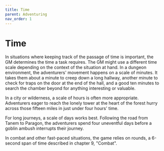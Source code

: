 ```yaml
---
title: Time
parent: Adventuring
nav_order: 1
---
```


# Time
In situations where keeping track of the passage of time is important, the GM determines the time a task requires. The GM might use a different time scale depending on the context of the situation at hand. In a dungeon environment, the adventurers' movement happens on a scale of minutes. It takes them about a minute to creep down a long hallway, another minute to check for traps on the door at the end of the hall, and a good ten minutes to search the chamber beyond for anything interesting or valuable.

In a city or wilderness, a scale of hours is often more appropriate. Adventurers eager to reach the lonely tower at the heart of the forest hurry across those fifteen miles in just under four hours' time.

For long journeys, a scale of days works best. Following the road from Tanem to Paragon, the adventurers spend four uneventful days before a goblin ambush interrupts their journey.

In combat and other fast-paced situations, the game relies on rounds, a 6-second span of time described in chapter 9, "Combat".